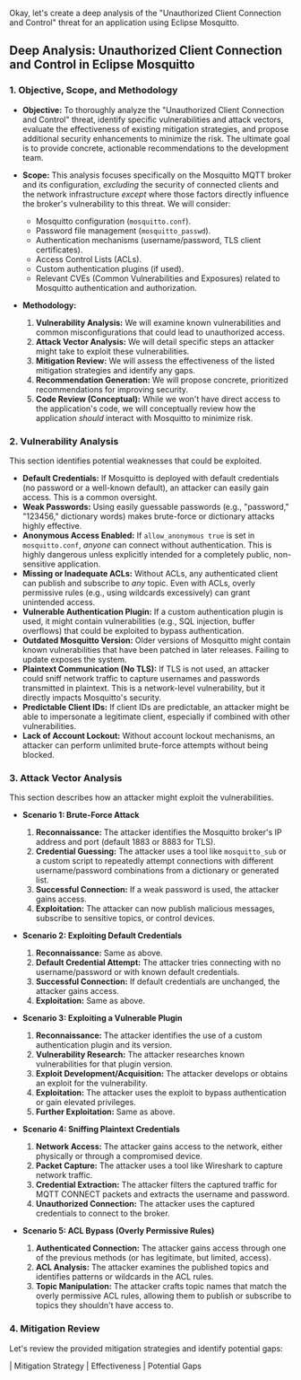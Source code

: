 Okay, let's create a deep analysis of the "Unauthorized Client Connection and Control" threat for an application using Eclipse Mosquitto.

## Deep Analysis: Unauthorized Client Connection and Control in Eclipse Mosquitto

### 1. Objective, Scope, and Methodology

*   **Objective:** To thoroughly analyze the "Unauthorized Client Connection and Control" threat, identify specific vulnerabilities and attack vectors, evaluate the effectiveness of existing mitigation strategies, and propose additional security enhancements to minimize the risk.  The ultimate goal is to provide concrete, actionable recommendations to the development team.

*   **Scope:** This analysis focuses specifically on the Mosquitto MQTT broker and its configuration, *excluding* the security of connected clients and the network infrastructure *except* where those factors directly influence the broker's vulnerability to this threat.  We will consider:
    *   Mosquitto configuration (`mosquitto.conf`).
    *   Password file management (`mosquitto_passwd`).
    *   Authentication mechanisms (username/password, TLS client certificates).
    *   Access Control Lists (ACLs).
    *   Custom authentication plugins (if used).
    *   Relevant CVEs (Common Vulnerabilities and Exposures) related to Mosquitto authentication and authorization.

*   **Methodology:**
    1.  **Vulnerability Analysis:**  We will examine known vulnerabilities and common misconfigurations that could lead to unauthorized access.
    2.  **Attack Vector Analysis:** We will detail specific steps an attacker might take to exploit these vulnerabilities.
    3.  **Mitigation Review:** We will assess the effectiveness of the listed mitigation strategies and identify any gaps.
    4.  **Recommendation Generation:** We will propose concrete, prioritized recommendations for improving security.
    5.  **Code Review (Conceptual):** While we won't have direct access to the application's code, we will conceptually review how the application *should* interact with Mosquitto to minimize risk.

### 2. Vulnerability Analysis

This section identifies potential weaknesses that could be exploited.

*   **Default Credentials:**  If Mosquitto is deployed with default credentials (no password or a well-known default), an attacker can easily gain access.  This is a common oversight.
*   **Weak Passwords:**  Using easily guessable passwords (e.g., "password," "123456," dictionary words) makes brute-force or dictionary attacks highly effective.
*   **Anonymous Access Enabled:**  If `allow_anonymous true` is set in `mosquitto.conf`, *anyone* can connect without authentication. This is highly dangerous unless explicitly intended for a completely public, non-sensitive application.
*   **Missing or Inadequate ACLs:**  Without ACLs, any authenticated client can publish and subscribe to *any* topic.  Even with ACLs, overly permissive rules (e.g., using wildcards excessively) can grant unintended access.
*   **Vulnerable Authentication Plugin:** If a custom authentication plugin is used, it might contain vulnerabilities (e.g., SQL injection, buffer overflows) that could be exploited to bypass authentication.
*   **Outdated Mosquitto Version:** Older versions of Mosquitto might contain known vulnerabilities that have been patched in later releases.  Failing to update exposes the system.
*   **Plaintext Communication (No TLS):**  If TLS is not used, an attacker could sniff network traffic to capture usernames and passwords transmitted in plaintext.  This is a network-level vulnerability, but it directly impacts Mosquitto's security.
* **Predictable Client IDs:** If client IDs are predictable, an attacker might be able to impersonate a legitimate client, especially if combined with other vulnerabilities.
* **Lack of Account Lockout:** Without account lockout mechanisms, an attacker can perform unlimited brute-force attempts without being blocked.

### 3. Attack Vector Analysis

This section describes how an attacker might exploit the vulnerabilities.

*   **Scenario 1: Brute-Force Attack**
    1.  **Reconnaissance:** The attacker identifies the Mosquitto broker's IP address and port (default 1883 or 8883 for TLS).
    2.  **Credential Guessing:** The attacker uses a tool like `mosquitto_sub` or a custom script to repeatedly attempt connections with different username/password combinations from a dictionary or generated list.
    3.  **Successful Connection:** If a weak password is used, the attacker gains access.
    4.  **Exploitation:** The attacker can now publish malicious messages, subscribe to sensitive topics, or control devices.

*   **Scenario 2: Exploiting Default Credentials**
    1.  **Reconnaissance:**  Same as above.
    2.  **Default Credential Attempt:** The attacker tries connecting with no username/password or with known default credentials.
    3.  **Successful Connection:** If default credentials are unchanged, the attacker gains access.
    4.  **Exploitation:** Same as above.

*   **Scenario 3: Exploiting a Vulnerable Plugin**
    1.  **Reconnaissance:** The attacker identifies the use of a custom authentication plugin and its version.
    2.  **Vulnerability Research:** The attacker researches known vulnerabilities for that plugin version.
    3.  **Exploit Development/Acquisition:** The attacker develops or obtains an exploit for the vulnerability.
    4.  **Exploitation:** The attacker uses the exploit to bypass authentication or gain elevated privileges.
    5.  **Further Exploitation:** Same as above.

*   **Scenario 4: Sniffing Plaintext Credentials**
    1. **Network Access:** The attacker gains access to the network, either physically or through a compromised device.
    2. **Packet Capture:** The attacker uses a tool like Wireshark to capture network traffic.
    3. **Credential Extraction:** The attacker filters the captured traffic for MQTT CONNECT packets and extracts the username and password.
    4. **Unauthorized Connection:** The attacker uses the captured credentials to connect to the broker.

*   **Scenario 5:  ACL Bypass (Overly Permissive Rules)**
    1.  **Authenticated Connection:** The attacker gains access through one of the previous methods (or has legitimate, but limited, access).
    2.  **ACL Analysis:** The attacker examines the published topics and identifies patterns or wildcards in the ACL rules.
    3.  **Topic Manipulation:** The attacker crafts topic names that match the overly permissive ACL rules, allowing them to publish or subscribe to topics they shouldn't have access to.

### 4. Mitigation Review

Let's review the provided mitigation strategies and identify potential gaps:

| Mitigation Strategy                               | Effectiveness                                                                                                                                                                                                                                                           | Potential Gaps